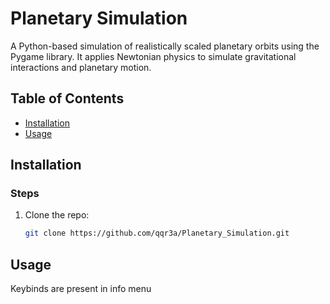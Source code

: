 # Planetary Simulation

A Python-based simulation of realistically scaled planetary orbits using the Pygame library. It applies Newtonian physics to simulate gravitational interactions and planetary motion.

## Table of Contents
- [Installation](#installation)
- [Usage](#usage)

## Installation

### Steps
1. Clone the repo:
   ```bash
   git clone https://github.com/qqr3a/Planetary_Simulation.git

## Usage

Keybinds are present in info menu
